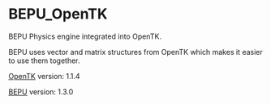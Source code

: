 # BEPU_OpenTK
BEPU Physics engine integrated into OpenTK.

BEPU uses vector and matrix structures from OpenTK which makes it easier to use them together.

[OpenTK](http://www.opentk.com/) version: 1.1.4

[BEPU](https://bepuphysics.codeplex.com/) version: 1.3.0


